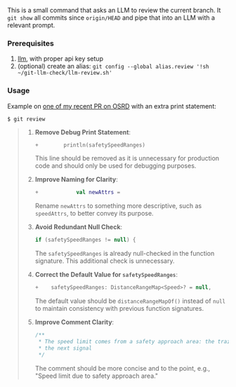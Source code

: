 This is a small command that asks an LLM to review the current branch.
It `git show` all commits since `origin/HEAD` and pipe that into an LLM with a relevant prompt.

### Prerequisites

1. [llm](https://llm.datasette.io/en/stable/), with proper api key setup
2. (optional) create an alias: `git config --global alias.review '!sh ~/git-llm-check/llm-review.sh'`

### Usage

Example on [one of my recent PR on OSRD](https://github.com/OpenRailAssociation/osrd/pull/9177) with an extra print statement:

`$ git review`
> 1. **Remove Debug Print Statement**:
>    ```kotlin
>    +        println(safetySpeedRanges)
>    ```
>    This line should be removed as it is unnecessary for production code and should only be used for debugging purposes.
>
> 2. **Improve Naming for Clarity**:
>    ```kotlin
>    +            val newAttrs =
>    ```
>    Rename `newAttrs` to something more descriptive, such as `speedAttrs`, to better convey its purpose.
>
> 3. **Avoid Redundant Null Check**:
>    ```kotlin
>    if (safetySpeedRanges != null) {
>    ```
>    The `safetySpeedRanges` is already null-checked in the function signature. This additional check is unnecessary.
>
> 4. **Correct the Default Value for `safetySpeedRanges`**:
>    ```kotlin
>    +    safetySpeedRanges: DistanceRangeMap<Speed>? = null,
>    ```
>    The default value should be `distanceRangeMapOf()` instead of `null` to maintain consistency with previous function signatures.
>
> 5. **Improve Comment Clarity**:
>    ```kotlin
>    /**
>     * The speed limit comes from a safety approach area: the train must slow down before reaching
>     * the next signal
>     */
>    ```
>    The comment should be more concise and to the point, e.g., "Speed limit due to safety approach area."
